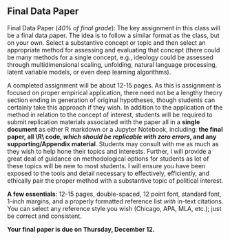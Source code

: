 ## Final Data Paper

Final Data Paper (*40% of final grade*): The key assignment in this class will be a final data paper. The idea is to follow a similar format as the class, but on your own. Select a substantive concept or topic and then select an appropriate method for assessing and evaluating that concept (there could be many methods for a single concept, e.g., ideology could be assessed through multidimensional scaling, unfolding, natural language processing, latent variable models, or even deep learning algorithms). 

A completed assignment will be about 12-15 pages. As this is assignment is focused on proper empirical application, there need not be a lengthy theory section ending in generation of original hypotheses, though students can certainly take this approach if they wish. In addition to the application of the method in relation to the concept of interest, students will be required to submit replication materials associated with the paper all in a **single document** as either R markdown or a Jupyter Notebook, including: **the final paper, all \R\ code, *which should be replicable with zero errors*, and any supporting/Appendix material**. Students may consult with me as much as they wish to help hone their topics and interests. Further, I will provide a great deal of guidance on methodological options for students as lot of these topics will be new to most students. I will ensure you have been exposed to the tools and detail necessary to effectively, efficiently, and ethically pair the proper method with a substantive topic of political interest. 

**A few essentials**: 12-15 pages, double-spaced, 12 point font, standard font, 1-inch margins, and a properly formatted reference list *with* in-text citations. You can select any reference style you wish (Chicago, APA, MLA, etc.); just be correct and consistent.
	
**Your final paper is due on Thursday, December 12.**
